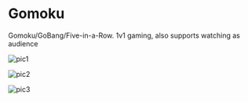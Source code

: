 # Gomoku
Gomoku/GoBang/Five-in-a-Row. 1v1 gaming, also supports watching as audience



![pic1]("./demo_pics/pic1.png")

![pic2]("./demo_pics/pic1.png")

![pic3]("./demo_pics/pic1.png")
